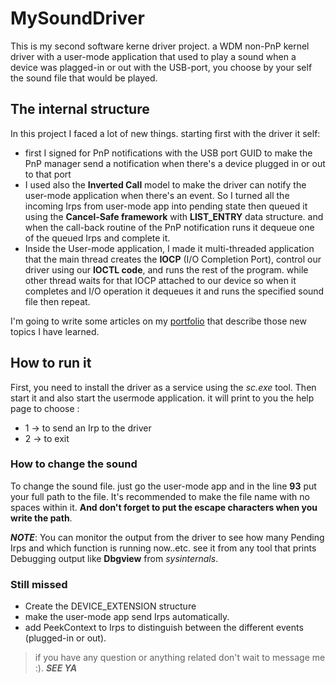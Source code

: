 # MySoundDriver
This is my second software kerne driver project. a WDM non-PnP kernel driver with a user-mode application that used to play a sound when a device was plagged-in or out with the USB-port, you choose by your self the sound file that would be played. 

## The internal structure
In this project I faced a lot of new things. starting first with the driver it self:
- first I signed for PnP notifications with the USB port GUID to make the PnP manager send a notification when there's a device plugged in or out to that port
- I used also the **Inverted Call** model to make the driver can notify the user-mode application when there's an event. So I turned all the incoming Irps from user-mode app into pending state then queued it using the **Cancel-Safe framework** with **LIST_ENTRY** data structure. and when the call-back routine of the PnP notification runs it dequeue one of the queued Irps and complete it. 
- Inside the User-mode application, I made it multi-threaded application that the main thread creates the **IOCP** (I/O Completion Port), control our driver using our **IOCTL code**, and runs the rest of the program. while other thread waits for that IOCP attached to our device so when it completes and I/O operation it dequeues it and runs the specified sound file then repeat.

I'm going to write some articles on my [portfolio](https://omarshehata11.github.io/) that describe those new topics I have learned.

## How to run it
First, you need to install the driver as a service using the *sc.exe* tool. Then start it and also start the usermode application. it will print to you the help page to choose :
- 1 -> to send an Irp to the driver
- 2 -> to exit 
### How to change the sound
To change the sound file. just go the user-mode app and in the line **93** put your full path to the file. It's recommended to make the file name with no spaces within it. **And don't forget to put the escape characters when you write the path**.

***NOTE***: You can monitor the output from the driver to see how many Pending Irps and which function is running now..etc. see it from any tool that prints Debugging output like **Dbgview** from *sysinternals*. 

### Still missed
 - Create the DEVICE_EXTENSION structure
 - make the user-mode app send Irps automatically.
 - add PeekContext to Irps to distinguish between the different events (plugged-in or out). 


> if you have any question or anything related don't wait to message me :). ***SEE YA***
